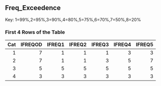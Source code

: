 ## Freq_Exceedence
Key: 1=99%,2=95%,3=90%,4=80%,5=75%,6=70%,7=50%,8=20%

### First 4 Rows of the Table
|   Cat |   IFREQOD |   IFREQ1 |   IFREQ2 |   IFREQ3 |   IFREQ4 |   IFREQ5 |
|------:|----------:|---------:|---------:|---------:|---------:|---------:|
|     1 |         7 |        1 |        1 |        1 |        3 |        3 |
|     2 |         7 |        1 |        1 |        3 |        5 |        7 |
|     3 |         5 |        5 |        5 |        5 |        5 |        5 |
|     4 |         3 |        3 |        3 |        3 |        3 |        3 |
